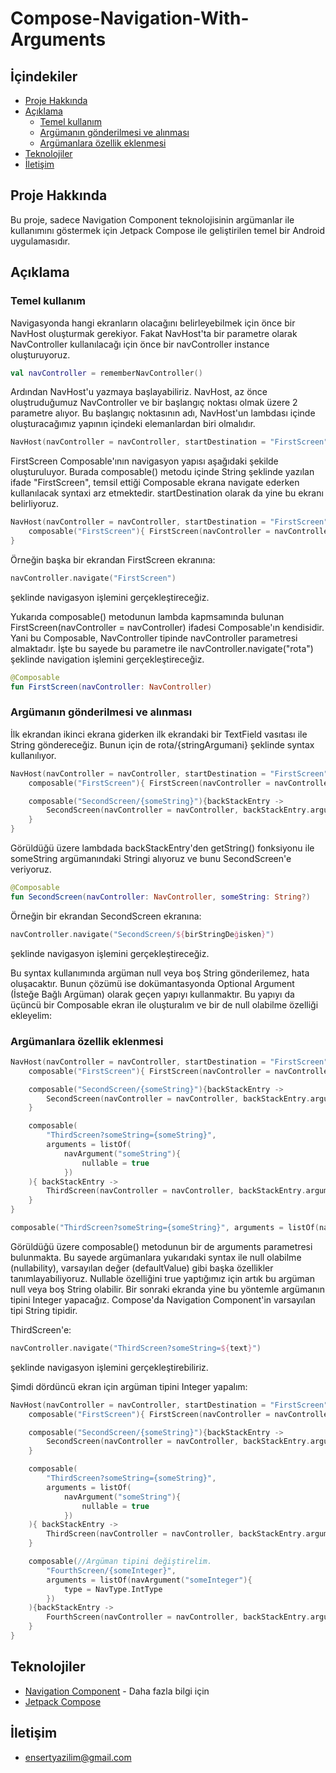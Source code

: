 # Compose-Navigation-With-Arguments

## İçindekiler
* [Proje Hakkında](#proje-hakkında)
* [Açıklama](#açıklama)
  * [Temel kullanım](#temel-kullanım)
  * [Argümanın gönderilmesi ve alınması](#argümanın-gönderilmesi-ve-alınması)
  * [Argümanlara özellik eklenmesi](#argümanlara-özellik-eklenmesi)
* [Teknolojiler](#teknolojiler)
* [İletişim](#iletişim)

## Proje Hakkında
Bu proje, sadece Navigation Component teknolojisinin argümanlar ile kullanımını göstermek için Jetpack Compose ile geliştirilen temel bir Android uygulamasıdır.

## Açıklama

### Temel kullanım

Navigasyonda hangi ekranların olacağını belirleyebilmek için önce bir NavHost oluşturmak gerekiyor. Fakat NavHost'ta bir parametre olarak NavController kullanılacağı için önce bir navController instance oluşturuyoruz.

```kotlin
val navController = rememberNavController()
```

Ardından NavHost'u yazmaya başlayabiliriz. NavHost, az önce oluştruduğumuz NavController ve bir başlangıç noktası olmak üzere 2 parametre alıyor. Bu başlangıç noktasının adı, NavHost'un lambdası içinde oluşturacağımız yapının içindeki elemanlardan biri olmalıdır.

```kotlin
NavHost(navController = navController, startDestination = "FirstScreen" )
```

FirstScreen Composable'ının navigasyon yapısı aşağıdaki şekilde oluşturuluyor. Burada composable() metodu içinde String şeklinde yazılan ifade "FirstScreen", temsil ettiği Composable ekrana navigate ederken kullanılacak syntaxi arz etmektedir. startDestination olarak da yine bu ekranı belirliyoruz.

```kotlin
NavHost(navController = navController, startDestination = "FirstScreen" ){
    composable("FirstScreen"){ FirstScreen(navController = navController)}
}
```

Örneğin başka bir ekrandan FirstScreen ekranına:
```kotlin
navController.navigate("FirstScreen")
```
şeklinde navigasyon işlemini gerçekleştireceğiz.

Yukarıda composable() metodunun lambda kapmsamında bulunan FirstScreen(navController = navController) ifadesi Composable'ın kendisidir. Yani bu Composable, NavController tipinde navController parametresi almaktadır. İşte bu sayede bu parametre ile navController.navigate("rota") şeklinde navigation işlemini gerçekleştireceğiz.
```kotlin
@Composable
fun FirstScreen(navController: NavController)
```

### Argümanın gönderilmesi ve alınması

İlk ekrandan ikinci ekrana giderken ilk ekrandaki bir TextField vasıtası ile String göndereceğiz. Bunun için de rota/{stringArgumani} şeklinde syntax kullanılıyor.

```kotlin
NavHost(navController = navController, startDestination = "FirstScreen" ){
    composable("FirstScreen"){ FirstScreen(navController = navController)}

    composable("SecondScreen/{someString}"){backStackEntry ->
        SecondScreen(navController = navController, backStackEntry.arguments?.getString("someString"))
    }
}
```

Görüldüğü üzere lambdada backStackEntry'den getString() fonksiyonu ile someString argümanındaki Stringi alıyoruz ve bunu SecondScreen'e veriyoruz.

```kotlin
@Composable
fun SecondScreen(navController: NavController, someString: String?)
```

Örneğin bir ekrandan SecondScreen ekranına:
```kotlin
navController.navigate("SecondScreen/${birStringDeğisken}")
```
şeklinde navigasyon işlemini gerçekleştireceğiz.

Bu syntax kullanımında argüman null veya boş String gönderilemez, hata oluşacaktır. Bunun çözümü ise dokümantasyonda Optional Argument (İsteğe Bağlı Argüman) olarak geçen yapıyı kullanmaktır. Bu yapıyı da üçüncü bir Composable ekran ile oluşturalım ve bir de null olabilme özelliği ekleyelim:

### Argümanlara özellik eklenmesi

```kotlin
NavHost(navController = navController, startDestination = "FirstScreen" ){
    composable("FirstScreen"){ FirstScreen(navController = navController)}

    composable("SecondScreen/{someString}"){backStackEntry ->
        SecondScreen(navController = navController, backStackEntry.arguments?.getString("someString"))
    }

    composable(
        "ThirdScreen?someString={someString}",
        arguments = listOf(
            navArgument("someString"){
                nullable = true
            })
    ){ backStackEntry ->
        ThirdScreen(navController = navController, backStackEntry.arguments?.getString("someString"))
    }
}
```

```kotlin
composable("ThirdScreen?someString={someString}", arguments = listOf(navArgument("someString"){nullable = true}))
```

Görüldüğü üzere composable() metodunun bir de arguments parametresi bulunmakta. Bu sayede argümanlara yukarıdaki syntax ile null olabilme (nullability), varsayılan değer (defaultValue) gibi başka özellikler tanımlayabiliyoruz. Nullable özelliğini true yaptığımız için artık bu argüman null veya boş String olabilir. Bir sonraki ekranda yine bu yöntemle argümanın tipini Integer yapacağız. Compose'da Navigation Component'in varsayılan tipi String tipidir.

ThirdScreen'e:
```kotlin
navController.navigate("ThirdScreen?someString=${text}")
```
şeklinde navigasyon işlemini gerçekleştirebiliriz.

Şimdi dördüncü ekran için argüman tipini Integer yapalım:

```kotlin
NavHost(navController = navController, startDestination = "FirstScreen" ){
    composable("FirstScreen"){ FirstScreen(navController = navController)}

    composable("SecondScreen/{someString}"){backStackEntry ->
        SecondScreen(navController = navController, backStackEntry.arguments?.getString("someString"))
    }

    composable(
        "ThirdScreen?someString={someString}",
        arguments = listOf(
            navArgument("someString"){
                nullable = true
            })
    ){ backStackEntry ->
        ThirdScreen(navController = navController, backStackEntry.arguments?.getString("someString"))
    }

    composable(//Argüman tipini değiştirelim.
        "FourthScreen/{someInteger}",
        arguments = listOf(navArgument("someInteger"){
            type = NavType.IntType
        })
    ){backStackEntry ->
        FourthScreen(navController = navController, backStackEntry.arguments?.getInt("someInteger"))
    }
}
```

## Teknolojiler
* [Navigation Component](https://developer.android.com/jetpack/compose/navigation) - Daha fazla bilgi için
* [Jetpack Compose](https://developer.android.com/jetpack/compose)


## İletişim
* [ensertyazilim@gmail.com](#)
